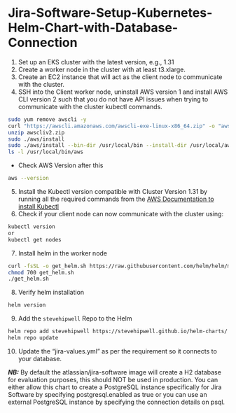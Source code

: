 # Jira-Software-Setup-Kubernetes-Helm-Chart-with-Database-Connection

1. Set up an EKS cluster with the latest version, e.g., 1.31
2. Create a worker node in the cluster with at least t3.xlarge.
3. Create an EC2 instance that will act as the client node to communicate with the cluster.
4. SSH into the Client worker node, uninstall AWS version 1 and install AWS CLI version 2 such that you do not have API issues when trying to communicate with the cluster kubectl commands.
```bash
sudo yum remove awscli -y
curl "https://awscli.amazonaws.com/awscli-exe-linux-x86_64.zip" -o "awscliv2.zip"
unzip awscliv2.zip
sudo ./aws/install
sudo ./aws/install --bin-dir /usr/local/bin --install-dir /usr/local/aws-cli --update
ls -l /usr/local/bin/aws
```
- Check AWS Version after this
```sh
aws --version
```

5. Install the Kubectl version compatible with Cluster Version 1.31 by running all the required commands from the [AWS Documentation to install Kubectl](https://docs.aws.amazon.com/eks/latest/userguide/install-kubectl.html#linux_amd64_kubectl)
6. Check if your client node can now communicate with the cluster using:

```sh
kubectl version
or
kubectl get nodes
```
7. Install helm in the worker node
```bash
curl -fsSL -o get_helm.sh https://raw.githubusercontent.com/helm/helm/main/scripts/get-helm-3
chmod 700 get_helm.sh
./get_helm.sh
```
8. Verify helm installation
```sh
helm version
```

9. Add the ```stevehipwell``` Repo to the Helm 
```sh
helm repo add stevehipwell https://stevehipwell.github.io/helm-charts/
helm repo update
```

10. Update the “jira-values.yml” as per the requirement so it connects to your database.

***NB:*** By default the atlassian/jira-software image will create a H2 database for evaluation purposes, this should NOT be used in production. You can either allow this chart to create a PostgreSQL instance specifically for Jira Software by specifying postgresql.enabled as true or you can use an external PostgreSQL instance by specifying the connection details on psql. 
